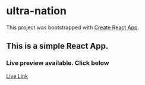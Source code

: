 # ultra-nation

This project was bootstrapped with [Create React App](https://github.com/facebook/create-react-app).

<h2>This is a simple React App.</h2>
<h3>Live preview available. Click below</h3>
<a href="https://country-collection.netlify.app/">Live Link</a>
